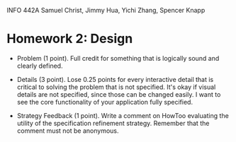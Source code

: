 INFO 442A
Samuel Christ, Jimmy Hua, Yichi Zhang, Spencer Knapp

# Homework 2: Design

* Problem (1 point). Full credit for something that is logically sound and clearly defined.

* Details (3 point). Lose 0.25 points for every interactive detail that is critical to solving the problem that is not specified. It's okay if visual details are not specified, since those can be changed easily. I want to see the core functionality of your application fully specified.

* Strategy Feedback (1 point). Write a comment on HowToo evaluating the utility of the specification refinement strategy.  Remember that the comment must not be anonymous.
